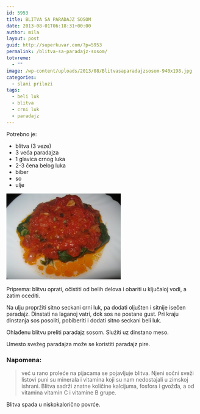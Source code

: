 ```yaml
---
id: 5953
title: BLITVA SA PARADAJZ SOSOM
date: 2013-08-01T06:18:31+00:00
author: mila
layout: post
guid: http://superkuvar.com/?p=5953
permalink: /blitva-sa-paradajz-sosom/
totvreme:
  - ""
image: /wp-content/uploads/2013/08/Blitvasaparadajzsosom-940x198.jpg
categories:
  - slani prilozi
tags:
  - beli luk
  - blitva
  - crni luk
  - paradajz
---
```

Potrebno je:

  * blitva (3 veze)
  * 3 veća paradajza
  * 1 glavica crnog luka
  * 2-3 čena belog luka
  * biber
  * so
  * ulje

<img class="alignnone size-medium wp-image-5954" src="/wp-content/uploads/2013/08/Blitvasaparadajzsosom-300x225.jpg" alt="Blitvasaparadajzsosom" width="300" height="225" /> 

Priprema: blitvu oprati, očistiti od belih delova i obariti u ključaloj vodi, a zatim ocediti.

Na ulju propržiti sitno seckani crni luk, pa dodati oljušten i sitnije isečen paradajz. Dinstati na laganoj vatri, dok sos ne postane gust. Pri kraju dinstanja sos posoliti, pobiberiti i dodati sitno seckani beli luk.

Ohlađenu blitvu preliti paradajz sosom. Služiti uz dinstano meso.

Umesto svežeg paradajza može se koristiti paradajz pire.

### Napomena:
> već u rano proleće na pijacama se pojavljuje blitva. Njeni sočni sveži listovi puni su minerala i vitamina koji su nam nedostajali u zimskoj ishrani. Blitva sadrži znatne količine kalcijuma, fosfora i gvožđa, a od vitamina vitamin C i vitamine B grupe.

Blitva spada u niskokalorično povrće.